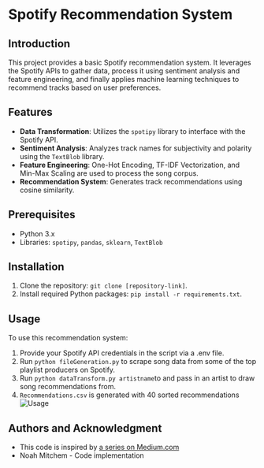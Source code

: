 # Spotify Recommendation System

## Introduction
This project provides a basic Spotify recommendation system. It leverages the Spotify APIs to gather data, process it using sentiment analysis and feature engineering, and finally applies machine learning techniques to recommend tracks based on user preferences.

## Features
- **Data Transformation**: Utilizes the `spotipy` library to interface with the Spotify API.
- **Sentiment Analysis**: Analyzes track names for subjectivity and polarity using the `TextBlob` library.
- **Feature Engineering**: One-Hot Encoding, TF-IDF Vectorization, and Min-Max Scaling are used to process the song corpus.
- **Recommendation System**: Generates track recommendations using cosine similarity.

## Prerequisites
- Python 3.x
- Libraries: `spotipy`, `pandas`, `sklearn`, `TextBlob`

## Installation
1. Clone the repository: `git clone [repository-link]`.
2. Install required Python packages: `pip install -r requirements.txt`.

## Usage
To use this recommendation system:
1. Provide your Spotify API credentials in the script via a .env file.
2. Run `python fileGeneration.py` to scrape song data from some of the top playlist producers on Spotify.
3. Run `python dataTransform.py artistname`to and pass in an artist to draw song recommendations from.
4. `Recommendations.csv` is generated with 40 sorted recommendations
![Usage](GVpenNuODltc3Q2d3JpdGkwYjMyYWExMDZzbiZlcD12MV9pbnRlcm5hbF9naWZfYnlfaWQmY3Q9Zw/uDa8i4tHogwuppZpQA/giphy.gif)
## Authors and Acknowledgment
- This code is inspired by [a series on Medium.com](https://medium.com/@enjui.chang/enhance-your-playlists-with-machine-learning-spotify-automatic-playlist-continuation-2aae2c926e77)
- Noah Mitchem - Code implementation
